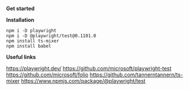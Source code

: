**Get started**

**Installation**

```
npm i -D playwright
npm i -D @playwright/test@0.1101.0
npm install ts-mixer
npm install babel
```

**Useful links**

https://playwright.dev/
https://github.com/microsoft/playwright-test
https://github.com/microsoft/folio
https://github.com/tannerntannern/ts-mixer
https://www.npmjs.com/package/@playwright/test





